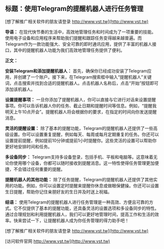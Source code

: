 ## **标题：使用Telegram的提醒机器人进行任务管理**

[想了解推广相关软件的朋友请登录 http://www.vst.tw](http://www.vst.tw)

**导语：**
在现代快节奏的生活中，高效地管理任务和时间成为了一项重要的技能。使用电子设备和应用程序来帮助我们提醒和跟踪任务变得越来越普遍。而Telegram作为一款功能强大、安全可靠的即时通讯应用，提供了丰富的机器人接口，其中的提醒机器人功能为我们高效地管理任务提供了便利。

**正文：**

**安装Telegram和添加提醒机器人：**
首先，确保你已经成功安装了Telegram应用，并创建了一个账户。接下来，在Telegram搜索框中输入“提醒机器人”关键词，点击搜索并找到合适的提醒机器人。点击机器人名称后，点击“开始”按钮即可添加该机器人。

**设置提醒事项：**
一旦你添加了提醒机器人，你可以直接与它进行对话来设置提醒事项。你可以告诉机器人你的任务、截止日期和提醒时间等信息。例如，“提醒我明天上午10点开会”。提醒机器人将会根据你的要求，在指定的时间向你发送提醒消息。

**灵活的提醒设置：**
除了基本的提醒功能，Telegram的提醒机器人还提供了一些高级设置。你可以设置重复提醒，例如每天、每周或每月定期重复的任务。你还可以设置提前提醒，例如提前10分钟或提前1小时提醒你。这些灵活的设置可以帮助你更好地安排时间和任务。

**多设备同步：**
Telegram支持多设备登录，包括手机、平板和电脑等。这意味着无论你使用哪个设备，你都可以随时接收到提醒消息。这一特性使得任务管理更加便捷，不会错过任何重要的提醒。

**提醒机器人的其他功能：**
除了任务提醒，Telegram的提醒机器人还提供了其他实用的功能。例如，你可以设置定时提醒来提醒你休息或做眼保健操。你还可以设置生日提醒，帮助你记住亲朋好友的生日并及时送上祝福。

**结语：**
使用Telegram的提醒机器人进行任务管理是一种高效、方便且可靠的方式。它不仅提供了基本的提醒功能，还具备灵活的设置选项和多设备同步的特性。通过合理规划和利用提醒机器人，我们可以更好地管理时间，提高工作和生活的效率。快来尝试一下，让提醒机器人成为你任务管理的得力助手吧！

[想了解推广相关软件的朋友请登录 http://www.vst.tw](http://www.vst.tw)


[访问软件官网 http://www.vst.tw](http://www.vst.tw)
